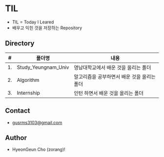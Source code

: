 # TIL
- TIL = Today I Leared
- 배우고 익힌 것을 저장하는 Repository

## Directory
|#|폴더명|내용|
|--|--|--|
|1.|Study_Yeungnam_Univ|영남대학교에서 배운 것을 올리는 폴더|
|2.|Algorithm|알고리즘을 공부하면서 배운 것을 올리는 폴더|
|3.|Internship|인턴 하면서 배운 것을 올리는 폴더|



## Contact
- gusrms3103@gmail.com

## Author
- HyeonGeun Cho (zorang)!
